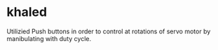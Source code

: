 # khaled
Utilizied Push buttons in order to control at rotations of servo motor by manibulating with duty cycle.

